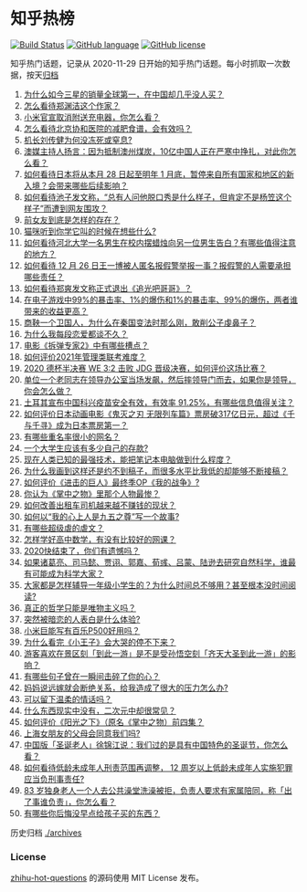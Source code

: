 # 知乎热榜
[![Build Status](https://github.com/ToWeLong/zhihu-hot-questions/workflows/CI/badge.svg)](https://github.com/ToWeLong/zhihu-hot-questions/actions)
[![GitHub language](https://img.shields.io/badge/language-golang-orange.svg)](https://golang.org/)
[![GitHub license](https://img.shields.io/github/license/ToWeLong/zhihu-hot-questions)](https://github.com/ToWeLong/zhihu-hot-questions/blob/main/LICENSE)

知乎热门话题，记录从 2020-11-29 日开始的知乎热门话题。每小时抓取一次数据，按天[归档](./archives)

<!-- BEGIN -->

1. [为什么如今三星的销量全球第一，在中国却几乎没人买？](https://www.zhihu.com/question/396834552)
1. [怎么看待郑渊洁这个作家？](https://www.zhihu.com/question/336686884)
1. [小米官宣取消附送充电器，你怎么看？](https://www.zhihu.com/question/436547020)
1. [怎么看待北京协和医院的减肥食谱，会有效吗？](https://www.zhihu.com/question/435499783)
1. [机长刘传健为何没冻死或窒息?](https://www.zhihu.com/question/434556032)
1. [澳媒主持人扬言：因为抵制澳州煤炭，10亿中国人正在严寒中挣扎，对此你怎么看？](https://www.zhihu.com/question/436545914)
1. [如何看待日本将从本月 28 日起至明年 1 月底，暂停来自所有国家和地区的新入境？会带来哪些后续影响？](https://www.zhihu.com/question/436618445)
1. [如何看待池子发文称，“总有人问他脱口秀是什么样子，但肯定不是杨笠这个样子”而遭到网友围攻？](https://www.zhihu.com/question/436555197)
1. [前女友到底是怎样的存在？](https://www.zhihu.com/question/319637812)
1. [猫咪听到你学它叫的时候在想些什么?](https://www.zhihu.com/question/431639302)
1. [如何看待河北大学一名男生在校内摆蜡烛向另一位男生告白？有哪些值得注意的地方？](https://www.zhihu.com/question/436619637)
1. [如何看待 12 月 26 日王一博被人匿名报假警举报一事？报假警的人需要承担哪些责任？](https://www.zhihu.com/question/436655299)
1. [如何看待郑爽发文称正式退出《追光吧哥哥》？](https://www.zhihu.com/question/436647961)
1. [在电子游戏中99%的暴击率、1%的爆伤和1%的暴击率、99%的爆伤，两者谁带来的收益更高？](https://www.zhihu.com/question/436314102)
1. [商鞅一个卫国人，为什么在秦国变法时那么刚，敢削公子虔鼻子？](https://www.zhihu.com/question/371338733)
1. [为什么我每段恋爱都谈不久？](https://www.zhihu.com/question/430691027)
1. [电影《拆弹专家2》中有哪些槽点？](https://www.zhihu.com/question/436254910)
1. [如何评价2021年管理类联考难度？](https://www.zhihu.com/question/436548998)
1. [2020 德杯半决赛 WE 3:2 击败 JDG 晋级决赛，如何评价这场比赛？](https://www.zhihu.com/question/436623225)
1. [单位一个老同志在领导办公室当场发飙，然后摔领导门而去，如果你是领导，你会怎么做？](https://www.zhihu.com/question/360202125)
1. [土耳其宣布中国科兴疫苗安全有效，有效率 91.25%，有哪些信息值得关注？](https://www.zhihu.com/question/436528648)
1. [如何评价日本动画电影《鬼灭之刃 无限列车篇》票房破317亿日元，超过《千与千寻》成为日本票房第一？](https://www.zhihu.com/question/436563612)
1. [有哪些重名率很小的网名？](https://www.zhihu.com/question/371252088)
1. [一个大学生应该有多少自己的存款?](https://www.zhihu.com/question/265878034)
1. [现在人类已知的最强技术，能把笔记本电脑做到什么程度？](https://www.zhihu.com/question/436171724)
1. [为什么我画到这样还是约不到稿子，而很多水平比我低的却能够不断接稿？](https://www.zhihu.com/question/436328775)
1. [如何评价《进击的巨人》最终季OP《我的战争》?](https://www.zhihu.com/question/433819989)
1. [你认为《掌中之物》里那个人物最惨？](https://www.zhihu.com/question/386850019)
1. [如何改善出租车司机越来越不赚钱的现状？](https://www.zhihu.com/question/432136728)
1. [如何以“我的心上人是九五之尊”写一个故事?](https://www.zhihu.com/question/423445059)
1. [有哪些超级虐的虐文？](https://www.zhihu.com/question/433259195)
1. [怎样学好高中数学，有没有比较好的网课？](https://www.zhihu.com/question/288484339)
1. [2020快结束了，你们有遗憾吗？](https://www.zhihu.com/question/429004264)
1. [如果诸葛亮、司马懿、贾诩、郭嘉、荀彧、吕蒙、陆逊去研究自然科学，谁最有可能成为科学大家？](https://www.zhihu.com/question/28186076)
1. [大家都是怎样辅导一年级小学生的？为什么时间总不够用？甚至根本没时间阅读?](https://www.zhihu.com/question/430930062)
1. [真正的哲学只能是唯物主义吗？](https://www.zhihu.com/question/424737266)
1. [突然被暗恋的人表白是什么体验?](https://www.zhihu.com/question/435612966)
1. [小米巨能写有百乐P500好用吗？](https://www.zhihu.com/question/381493830)
1. [为什么看完《小王子》会大哭的停不下来？](https://www.zhihu.com/question/38328132)
1. [游客喜欢在景区刻「到此一游」是不是受孙悟空刻「齐天大圣到此一游」的影响？](https://www.zhihu.com/question/436027668)
1. [有哪些句子曾在一瞬间击碎了你的心？](https://www.zhihu.com/question/430880154)
1. [妈妈说远嫁就会断绝关系，给我造成了很大的压力怎么办?](https://www.zhihu.com/question/430789524)
1. [可以留下温柔的情话吗？](https://www.zhihu.com/question/422992975)
1. [什么东西现实中没有，二次元中却很常见？](https://www.zhihu.com/question/436239126)
1. [如何评价《阳光之下》（原名《掌中之物）前四集？](https://www.zhihu.com/question/436535475)
1. [上海女朋友的父母会同意我们吗?](https://www.zhihu.com/question/434199266)
1. [中国版「圣诞老人」徐锦江说：我们过的是具有中国特色的圣诞节，你怎么看？](https://www.zhihu.com/question/436479908)
1. [如何看待低龄未成年人刑责范围再调整， 12 周岁以上低龄未成年人实施犯罪应当负刑事责任?](https://www.zhihu.com/question/436571867)
1. [83 岁独身老人一个人去公共澡堂洗澡被拒，负责人要求有家属陪同，称「出了事谁负责」，你怎么看？](https://www.zhihu.com/question/435103581)
1. [有哪些你后悔没早点给孩子买的东西？](https://www.zhihu.com/question/389543038)

<!-- END -->

历史归档 [./archives](./archives)


### License
[zhihu-hot-questions](https://github.com/towelong/zhihu-hot-questions) 的源码使用 MIT License 发布。